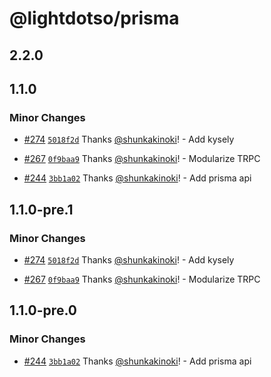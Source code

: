 # @lightdotso/prisma

## 2.2.0

## 1.1.0

### Minor Changes

- [#274](https://github.com/LightDotSo/LightDotSo/pull/274) [`5018f2d`](https://github.com/LightDotSo/LightDotSo/commit/5018f2d9bd37a6c27c052d2e0a15a63a00533c9e) Thanks [@shunkakinoki](https://github.com/shunkakinoki)! - Add kysely

- [#267](https://github.com/LightDotSo/LightDotSo/pull/267) [`0f9baa9`](https://github.com/LightDotSo/LightDotSo/commit/0f9baa9c9a495ef138464f6becb524937a8f7a26) Thanks [@shunkakinoki](https://github.com/shunkakinoki)! - Modularize TRPC

- [#244](https://github.com/LightDotSo/LightDotSo/pull/244) [`3bb1a02`](https://github.com/LightDotSo/LightDotSo/commit/3bb1a02026dbf1493321d68226ea959ad18c19c0) Thanks [@shunkakinoki](https://github.com/shunkakinoki)! - Add prisma api

## 1.1.0-pre.1

### Minor Changes

- [#274](https://github.com/LightDotSo/LightDotSo/pull/274) [`5018f2d`](https://github.com/LightDotSo/LightDotSo/commit/5018f2d9bd37a6c27c052d2e0a15a63a00533c9e) Thanks [@shunkakinoki](https://github.com/shunkakinoki)! - Add kysely

- [#267](https://github.com/LightDotSo/LightDotSo/pull/267) [`0f9baa9`](https://github.com/LightDotSo/LightDotSo/commit/0f9baa9c9a495ef138464f6becb524937a8f7a26) Thanks [@shunkakinoki](https://github.com/shunkakinoki)! - Modularize TRPC

## 1.1.0-pre.0

### Minor Changes

- [#244](https://github.com/LightDotSo/LightDotSo/pull/244) [`3bb1a02`](https://github.com/LightDotSo/LightDotSo/commit/3bb1a02026dbf1493321d68226ea959ad18c19c0) Thanks [@shunkakinoki](https://github.com/shunkakinoki)! - Add prisma api
